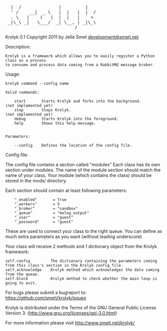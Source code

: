 <pre>
  |  /              |         |    
  ' /    __|  _ \   |  |   |  |  / 
  . \   |    (   |  |  |   |    <  
 _|\_\ _|   \___/  _| \__, | _|\_\ 
                      ____/    
</pre>

Krolyk 0.1 Copyright 2011 by Jelle Smet <development@smetj.net>

		
Description:

    Krolyk is a framework which allows you to easily register a Python class as a process 
    to consume and process data coming from a RabbitMQ message broker.
    
Usage:
        
    krolyk command --config name
    
    Valid commands:

        start       Starts Krolyk and forks into the background.        (not implemented yet)
        stop        Stops Krolyk.                                       (not implemented yet)
        debug       Starts Krolyk into the foreground.
        help        Shows this help message.
    

    Parameters:

        --config    Defines the location of the config file.


Config file:

The config file contains a section called "modules"
Each class has its own section under modules.  The name of the module section should match the name of your class.
Your module (which contains the class) should be stored in the mods/ directory.

Each section should contain at least following parameters:
    
        "_enabled"       = True
        "_workers"       = 5
        "_broker"        = "sandbox"
        "_queue"         = "molog_output"
        "_user"          = "guest"
        "_password"      = "guest"

These are used to connect your class to the right queue.
You can define as much extra parameters as you want (without leading underscore)

Your class will receive 2 methods and 1 dictionary object from the Krolyk framework:

    self.config         The dictionary containing the parameters coming from this class's section in the Krolyk config file.
    self.acknowledge    Krolyk method which acknowledges the data coming from the queue.
    self.block          Krolyk method to check whether the main loop is going to exit.


For bugs please submit a bugreport to: 
    https://github.com/smetj/krolyk/issues


Krolyk is distributed under the Terms of the GNU General Public License Version 3. (http://www.gnu.org/licenses/gpl-3.0.html)

For more information please visit http://www.smetj.net/krolyk/
